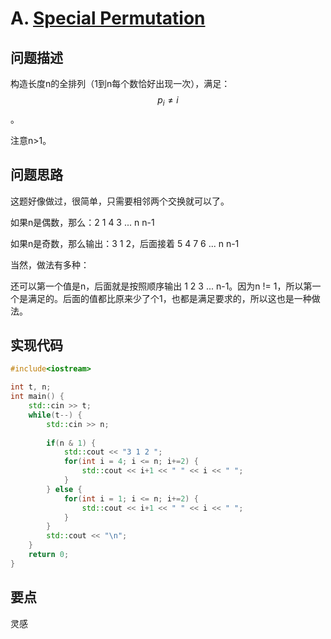# A. [Special Permutation](https://codeforces.com/problemset/problem/1454/A)

## 问题描述

构造长度n的全排列（1到n每个数恰好出现一次），满足：$$p_i \neq i $$。



注意n>1。

## 问题思路

这题好像做过，很简单，只需要相邻两个交换就可以了。

如果n是偶数，那么：2 1 4 3 ... n n-1

如果n是奇数，那么输出：3 1 2，后面接着 5 4 7 6  ... n n-1



当然，做法有多种：

还可以第一个值是n，后面就是按照顺序输出 1 2 3 ... n-1。因为n != 1，所以第一个是满足的。后面的值都比原来少了个1，也都是满足要求的，所以这也是一种做法。



## 实现代码

```c++
#include<iostream>

int t, n;
int main() {
	std::cin >> t;
	while(t--) {
		std::cin >> n;
		
		if(n & 1) {
			std::cout << "3 1 2 ";
			for(int i = 4; i <= n; i+=2) {
				std::cout << i+1 << " " << i << " ";
			}
		} else {
			for(int i = 1; i <= n; i+=2) {
				std::cout << i+1 << " " << i << " ";
			}
		}
		std::cout << "\n";
	}
	return 0;
}
```





## 要点

灵感